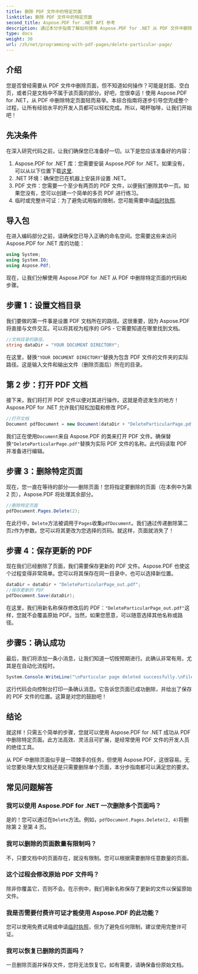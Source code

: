 ```yaml
---
title: 删除 PDF 文件中的特定页面
linktitle: 删除 PDF 文件中的特定页面
second_title: Aspose.PDF for .NET API 参考
description: 通过本分步指南了解如何使用 Aspose.PDF for .NET 从 PDF 文件中删除特定页面。
type: docs
weight: 30
url: /zh/net/programming-with-pdf-pages/delete-particular-page/
---
```

## 介绍

您是否曾经需要从 PDF 文件中删除页面，但不知道如何操作？可能是封面、空白页，或者只是文档中不属于该页面的部分。好吧，您很幸运！使用 Aspose.PDF for .NET，从 PDF 中删除特定页面轻而易举。本综合指南将逐步引导您完成整个过程，让所有经验水平的开发人员都可以轻松完成。所以，喝杯咖啡，让我们开始吧！

## 先决条件

在深入研究代码之前，让我们确保您已准备好一切。以下是您应该准备好的内容：

1. Aspose.PDF for .NET 库：您需要安装 Aspose.PDF for .NET。如果没有，可以从以下位置下载[这里](https://releases.aspose.com/pdf/net/).
2. .NET 环境：确保您已在机器上安装并设置 .NET。
3. PDF 文件：您需要一个至少有两页的 PDF 文件，以便我们删除其中一页。如果您没有，您可以创建一个简单的多页 PDF 进行练习。
4. 临时或完整许可证：为了避免试用版的限制，您可能需要申请[临时执照](https://purchase.aspose.com/temporary-license/).

## 导入包

在进入编码部分之前，请确保您已导入正确的命名空间。您需要这些来访问 Aspose.PDF for .NET 库的功能：

```csharp
using System;
using System.IO;
using Aspose.Pdf;
```

现在，让我们分解使用 Aspose.PDF for .NET 从 PDF 中删除特定页面的代码和步骤。

## 步骤 1：设置文档目录

我们要做的第一件事是设置 PDF 文档所在的路径。这很重要，因为 Aspose.PDF 将直接与文件交互。可以将其视为程序的 GPS - 它需要知道在哪里找到文档。

```csharp
//文档目录的路径。
string dataDir = "YOUR DOCUMENT DIRECTORY";
```

在这里，替换`"YOUR DOCUMENT DIRECTORY"`替换为包含 PDF 文件的文件夹的实际路径。这是输入文件和输出文件（删除页面后）所在的目录。

## 第 2 步：打开 PDF 文档

接下来，我们将打开 PDF 文件以便对其进行操作。这就是奇迹发生的地方！Aspose.PDF for .NET 允许我们轻松加载和修改 PDF。

```csharp
//打开文档
Document pdfDocument = new Document(dataDir + "DeleteParticularPage.pdf");
```


我们正在使用`Document`来自 Aspose.PDF 的类来打开 PDF 文件。确保替换`"DeleteParticularPage.pdf"`替换为实际 PDF 文件的名称。此代码读取 PDF 并准备进行编辑。

## 步骤 3：删除特定页面

现在，您一直在等待的部分——删除页面！您将指定要删除的页面（在本例中为第 2 页），Aspose.PDF 将处理其余部分。

```csharp
//删除特定页面
pdfDocument.Pages.Delete(2);
```


在此行中，`Delete`方法被调用于`Pages`收集`pdfDocument`。我们通过传递删除第二页`2`作为参数。您可以将其更改为您选择的页码。就这样，页面就消失了！

## 步骤 4：保存更新的 PDF

现在我们已经删除了页面，我们需要保存更新的 PDF 文件。Aspose.PDF 也使这个过程变得非常简单。您可以将其保存在同一目录中，也可以选择新位置。

```csharp
dataDir = dataDir + "DeleteParticularPage_out.pdf";
//保存更新的 PDF
pdfDocument.Save(dataDir);
```


在这里，我们用新名称保存修改后的 PDF：`"DeleteParticularPage_out.pdf"`这样，您就不会覆盖原始 PDF。当然，如果您愿意，可以随意选择其他名称或路径。

## 步骤5：确认成功

最后，我们将添加一条小消息，让我们知道一切按预期进行。此确认非常有用，尤其是在自动化流程时。

```csharp
System.Console.WriteLine("\nParticular page deleted successfully.\nFile saved at " + dataDir);
```


这行代码会向控制台打印一条确认消息。它告诉您页面已成功删除，并给出了保存的 PDF 文件的位置。这算是对您的鼓励吧！

## 结论

就这样！只需五个简单的步骤，您就可以使用 Aspose.PDF for .NET 成功从 PDF 中删除特定页面。此方法高效、灵活且可扩展，是经常使用 PDF 文件的开发人员的绝佳工具。

从 PDF 中删除页面似乎是一项棘手的任务，但使用 Aspose.PDF，这很容易。无论您要处理大型文档还是只需要删除单个页面，本分步指南都可以满足您的要求。

## 常见问题解答

### 我可以使用 Aspose.PDF for .NET 一次删除多个页面吗？
是的！您可以通过在`Delete`方法。例如，`pdfDocument.Pages.Delete(2, 4)`将删除第 2 至第 4 页。

### 我可以删除的页面数量有限制吗？
不，只要文档中的页面存在，就没有限制。您可以根据需要删除任意数量的页面。

### 这个过程会修改原始 PDF 文件吗？
除非你覆盖它，否则不会。在示例中，我们用新名称保存了更新的文件以保留原始文件。

### 我是否需要付费许可证才能使用 Aspose.PDF 的此功能？
您可以使用免费试用或申请[临时执照](https://purchase.aspose.com/temporary-license/)，但为了避免任何限制，建议使用完整许可证。

### 我可以恢复已删除的页面吗？
一旦删除页面并保存文件，您将无法恢复它。如有需要，请确保备份原始文档。